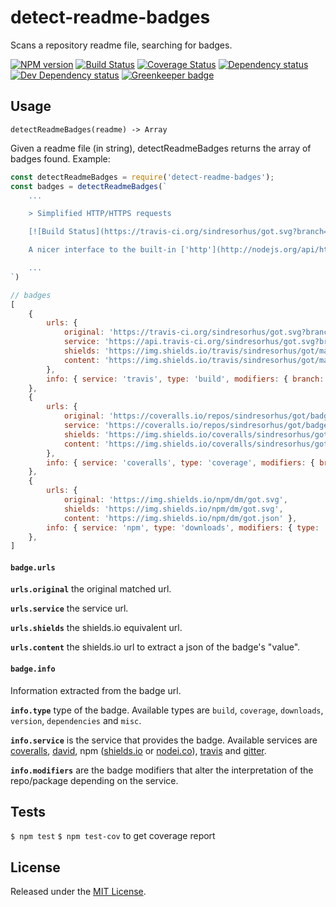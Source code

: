 # detect-readme-badges

Scans a repository readme file, searching for badges.

[![NPM version][npm-image]][npm-url] [![Build Status][travis-image]][travis-url] [![Coverage Status][coveralls-image]][coveralls-url] [![Dependency status][david-dm-image]][david-dm-url] [![Dev Dependency status][david-dm-dev-image]][david-dm-dev-url] [![Greenkeeper badge][greenkeeper-image]][greenkeeper-url]

[npm-url]:https://npmjs.org/package/detect-readme-badges
[npm-image]:http://img.shields.io/npm/v/detect-readme-badges.svg?style=flat-square
[travis-url]:https://travis-ci.org/IndigoUnited/node-detect-readme-badges
[travis-image]:http://img.shields.io/travis/IndigoUnited/node-detect-readme-badges/master.svg?style=flat-square
[coveralls-url]:https://coveralls.io/r/IndigoUnited/node-detect-readme-badges
[coveralls-image]:https://img.shields.io/coveralls/IndigoUnited/node-detect-readme-badges/master.svg?style=flat-square
[david-dm-url]:https://david-dm.org/IndigoUnited/node-detect-readme-badges
[david-dm-image]:https://img.shields.io/david/IndigoUnited/node-detect-readme-badges.svg?style=flat-square
[david-dm-dev-url]:https://david-dm.org/IndigoUnited/node-detect-readme-badges?type=dev
[david-dm-dev-image]:https://img.shields.io/david/dev/IndigoUnited/node-detect-readme-badges.svg?style=flat-square
[greenkeeper-image]:https://badges.greenkeeper.io/IndigoUnited/node-detect-readme-badges.svg
[greenkeeper-url]:https://greenkeeper.io/

## Usage

`detectReadmeBadges(readme) -> Array`

Given a readme file (in string), detectReadmeBadges returns the array of badges found. Example:

```js
const detectReadmeBadges = require('detect-readme-badges');
const badges = detectReadmeBadges(`
    ...

    > Simplified HTTP/HTTPS requests

    [![Build Status](https://travis-ci.org/sindresorhus/got.svg?branch=master)](https://travis-ci.org/sindresorhus/got) [![Coverage Status](https://coveralls.io/repos/sindresorhus/got/badge.svg?service=github&branch=master)](https://coveralls.io/github/sindresorhus/got?branch=master) [![Downloads](https://img.shields.io/npm/dm/got.svg)](https://npmjs.com/got)

    A nicer interface to the built-in ['http'](http://nodejs.org/api/http.html) module.

    ...
`)

// badges
[
    {
        urls: {
            original: 'https://travis-ci.org/sindresorhus/got.svg?branch=master',
            service: 'https://api.travis-ci.org/sindresorhus/got.svg?branch=master',
            shields: 'https://img.shields.io/travis/sindresorhus/got/master.svg',
            content: 'https://img.shields.io/travis/sindresorhus/got/master.json',
        },
        info: { service: 'travis', type: 'build', modifiers: { branch: 'master' } },
    },
    {
        urls: {
            original: 'https://coveralls.io/repos/sindresorhus/got/badge.svg?branch=master',
            service: 'https://coveralls.io/repos/sindresorhus/got/badge.svg?branch=master',
            shields: 'https://img.shields.io/coveralls/sindresorhus/got/master.svg',
            content: 'https://img.shields.io/coveralls/sindresorhus/got/master.json',
        },
        info: { service: 'coveralls', type: 'coverage', modifiers: { branch: 'master' } },
    },
    {
        urls: {
            original: 'https://img.shields.io/npm/dm/got.svg',
            shields: 'https://img.shields.io/npm/dm/got.svg',
            content: 'https://img.shields.io/npm/dm/got.json' },
        info: { service: 'npm', type: 'downloads', modifiers: { type: 'dm' } },
    },
]
```

#### `badge.urls`

**`urls.original`** the original matched url.

**`urls.service`** the service url.

**`urls.shields`** the shields.io equivalent url.

**`urls.content`** the shields.io url to extract a json of the badge's "value".

#### `badge.info`

Information extracted from the badge url.

**`info.type`** type of the badge. Available types are `build`, `coverage`, `downloads`, `version`, `dependencies` and `misc`.

**`info.service`** is the service that provides the badge. Available services are [coveralls](https://coveralls.io), [david](https://david-dm.org), npm ([shields.io](https://shields.io) or [nodei.co](https://nodei.co)), [travis](https://travis-ci.org) and [gitter](https://gitter.im).

**`info.modifiers`** are the badge modifiers that alter the interpretation of the repo/package depending on the service.


## Tests

`$ npm test`
`$ npm test-cov` to get coverage report

## License

Released under the [MIT License](http://www.opensource.org/licenses/mit-license.php).
